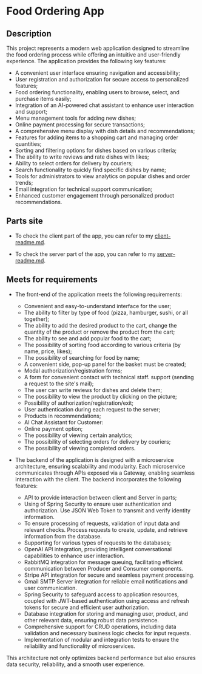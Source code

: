 # Food Ordering App
## Description

This project represents a modern web application designed to streamline the food ordering process while offering an intuitive and user-friendly experience. The application provides the following key features:

- A convenient user interface ensuring navigation and accessibility;
- User registration and authorization for secure access to personalized features;
- Food ordering functionality, enabling users to browse, select, and purchase items easily;
- Integration of an AI-powered chat assistant to enhance user interaction and support;
- Menu management tools for adding new dishes;
- Online payment processing for secure transactions;
- A comprehensive menu display with dish details and recommendations;
- Features for adding items to a shopping cart and managing order quantities;
- Sorting and filtering options for dishes based on various criteria;
- The ability to write reviews and rate dishes with likes;
- Ability to select orders for delivery by couriers;
- Search functionality to quickly find specific dishes by name;
- Tools for administrators to view analytics on popular dishes and order trends;
- Email integration for technical support communication;
- Enhanced customer engagement through personalized product recommendations.

## Parts site

- To check the client part of the app, you can refer to my [client-readme.md](client/README.md).

- To check the server part of the app, you can refer to my [server-readme.md](server/README.md).

## Meets for requirements

- The front-end of the application meets the following requirements:

  - Convenient and easy-to-understand interface for the user;
  - The ability to filter by type of food (pizza, hamburger, sushi, or all together);
  - The ability to add the desired product to the cart, change the quantity
    of the product or remove the product from the cart;
  - The ability to see and add popular food to the cart;
  - The possibility of sorting food according to various criteria (by name, price, likes);
  - The possibility of searching for food by name;
  - A convenient side, pop-up panel for the basket must be created;
  - Modal authorization/registration forms;
  - A form for convenient contact with technical staff. support (sending a request to the site's mail);
  - The user can write reviews for dishes and delete them;
  - The possibility to view the product by clicking on the picture;
  - Possibility of authorization/registration/exit;
  - User authentication during each request to the server;
  - Products in recommendations;
  - AI Chat Assistant for Customer:
  - Online payment option;
  - The possibility of viewing certain analytics;
  - The possibility of selecting orders for delivery by couriers;
  - The possibility of viewing completed orders.

- The backend of the application is designed with a microservice architecture, ensuring scalability and modularity. Each microservice communicates through APIs exposed via a Gateway, enabling seamless interaction with the client. The backend incorporates the following features:
  - API to provide interaction between client and Server in parts;
  - Using of Spring Security to ensure user authentication and authorization. Use JSON Web Token to transmit and verify identity information.
  - To ensure processing of requests, validation of input data and relevant checks. Process requests to create, update, and retrieve information from the database.
  - Supporting for various types of requests to the databases;
  - OpenAI API integration, providing intelligent conversational capabilities to enhance user interaction.
  - RabbitMQ integration for message queuing, facilitating efficient communication between Producer and Consumer components.
  - Stripe API integration for secure and seamless payment processing.
  - Gmail SMTP Server integration for reliable email notifications and user communication.
  - Spring Security to safeguard access to application resources, coupled with JWT-based authentication using access and refresh tokens for secure and efficient user authorization.
  - Database integration for storing and managing user, product, and other relevant data, ensuring robust data persistence.
  - Comprehensive support for CRUD operations, including data validation and necessary business logic checks for input requests.
  - Implementation of modular and integration tests to ensure the reliability and functionality of microservices.

This architecture not only optimizes backend performance but also ensures data security, reliability, and a smooth user experience.
